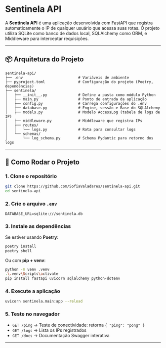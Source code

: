 # Sentinela API

A **Sentinela API** é uma aplicação desenvolvida com FastAPI que registra automaticamente o IP de qualquer usuário que acessa suas rotas. O projeto utiliza SQLite como banco de dados local, SQLAlchemy como ORM, e Middleware para interceptar requisições.

---

## 📦 Arquitetura do Projeto

```
sentinela-api/
├── .env                         # Variáveis de ambiente
├── pyproject.toml               # Configuração do projeto (Poetry, dependências)
├── sentinela/
│   ├── __init__.py              # Define a pasta como módulo Python
│   ├── main.py                  # Ponto de entrada da aplicação
│   ├── config.py                # Carrega configurações do .env
│   ├── database.py              # Engine, sessão e Base do SQLAlchemy
│   ├── models.py                # Modelo AccessLog (tabela de logs de IP)
│   ├── middleware.py            # Middleware que registra IPs
│   ├── routes/
│   │   └── logs.py              # Rota para consultar logs
│   └── schemas/
│       └── log_schema.py        # Schema Pydantic para retorno dos logs
```

---

## 🚀 Como Rodar o Projeto

### 1. Clone o repositório

```bash
git clone https://github.com/SofiaValadares/sentinela-api.git
cd sentinela-api
```

### 2. Crie o arquivo `.env`

```env
DATABASE_URL=sqlite:///sentinela.db
```

### 3. Instale as dependências

Se estiver usando **Poetry**:

```bash
poetry install
poetry shell
```

Ou com **pip + venv**:

```bash
python -m venv .venv
.\.venv\Scripts\activate
pip install fastapi uvicorn sqlalchemy python-dotenv
```

### 4. Execute a aplicação

```bash
uvicorn sentinela.main:app --reload
```

### 5. Teste no navegador

- `GET /ping` → Teste de conectividade: retorna `{ "ping": "pong" }`
- `GET /logs` → Lista os IPs registrados
- `GET /docs` → Documentação Swagger interativa

---